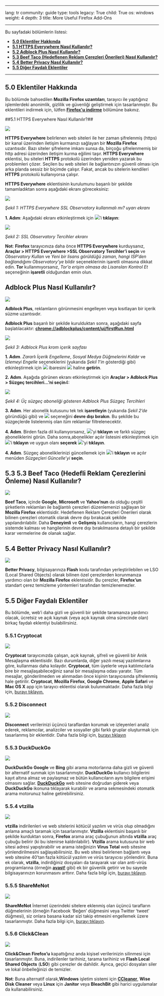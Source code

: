 

---

lang: tr
community: guide
type: tools
legacy: True
child: True
os: windows
weight: 4
depth: 3
title: More Useful Firefox Add-Ons

---

Bu sayfadaki bölümlerin listesi:

- [**5.0 Eklentiler Hakkında**](#5.0)
- [**5.1 HTTPS Everywhere Nasıl Kullanılır?**](#5.1)
- [**5.2 Adblock Plus Nasıl Kullanılır?**](#5.2)
- [**5.3 Beef Taco (Hedeflenen Reklam Çerezleri Önerileri) Nasıl Kullanılır?**](#5.3)
- [**5.4 Better Privacy Nasıl Kullanılır?**](#5.4)
- [**5.5 Diğer Faydalı Eklentiler**](#5.5)

-------

<a name="5.0"></a>
## 5.0 Eklentiler Hakkında ##
Bu bölümde bahsedilen **Mozilla Firefox uzantıları**, tarayıcı ile yaptığınız işlemlerdeki anonimlik, gizlilik ve güvenliği geliştirmek için tasarlanmıştır. Bu eklentileri indirmek için, lütfen [**Firefox'u indirme**](/tr/firefox_main) bölümüne bakınız. 

<a name="5.1"></a>
##5.1 HTTPS Everywhere Nasıl Kullanılır?##

![](/sbox/screen/firefox-tr/httpseverywherelogo.png)

**HTTPS Everywhere** belirlenen web siteleri ile her zaman şifrelenmiş (https) bir kanal üzerinden iletişim kurmanızı sağlayan bir **Mozilla Firefox** uzantısıdır. Bazı siteler şifreleme imkanı sunsa da, birçoğu şifrelenmemiş bir http adresi üzerinden iletişim kurma eğilimi taşır. **HTTPS Everywhere** eklentisi, bu siteleri **HTTPS** protokolü üzerinden yeniden yazarak bu problemleri çözer. Seçilen bu web siteleri ile bağlantınızın güvenli olması için arka planda sessiz bir biçimde çalışır. Fakat, ancak bu sitelerin kendileri **HTTPS** protokolü kullanıyorsa çalışır. 

**HTTPS Everywhere** eklentisinin kurulumunu başarılı bir şekilde tamamladıktan sonra aşağıdaki ekranı göreceksiniz:

![](/sbox/screen/firefox-tr/75.png)

*Şekil 1: HTTPS Everywhere SSL Observatory kullanmalı mı? uyarı ekranı* 

**1. Adım**: Aşağıdaki ekranı etkinleştirmek için ![](/sbox/screen/firefox-tr/76.png)’i **tıklayın**:

![](/sbox/screen/firefox-tr/77.png)

*Şekil 2: SSL Observatory Tercihler ekranı* 

**Not**: **Firefox** tarayıcınıza daha önce **HTTPS Everywhere** kurduysanız, **Araçlar > HTTPS Everywhere >SSL Observatory Tercihler’i seçin** ve *Observatory Kullan* ve *Yeni bir lisans görüldüğü zaman, hangi ISP’den bağlandığımı Observatory’ye* bildir seçeneklerinin işaretli olmasına dikkat edin. **Tor** kullanmıyorsanız, *Tor’a erişim olmasa da Lisansları Kontrol Et* seçeneğinin **işaretli** olduğundan emin olun. 

<a name="5.2"></a>
## Adblock Plus Nasıl Kullanılır? ##

![](/sbox/screen/firefox-tr/adblockpluslogo.png)

**Adblock Plus**, reklamların görünmesini engelleyen veya kısıtlayan bir içerik süzme uzantısıdır. 

**Adblock Plus** başarılı bir şekilde kurulduktan sonra, aşağıdaki sayfa başlatılacaktır: 
[**chrome://adblockplus/content/ui/firstRun.html**](chrome://adblockplus/content/ui/firstRun.html)
 
![](/sbox/screen/firefox-tr/60.png)

*Şekil 3: Adblock Plus krom içerik sayfası*

**1. Adım**. *Zararlı İçerik Engelleme*, *Sosyal Medya Düğmelerini Kaldır* ve *İzlemeyi Engelle* seçeneklerini (yukarıda *Şekil 1’in* gösterdiği gibi) etkinleştirmek için ![](/sbox/screen/firefox-tr/61.png) ibaresini ![](/sbox/screen/firefox-tr/62.png) haline **getirin**. 

**2. Adım**. Aşağıda görünen ekranı etkinleştirmek için **Araçlar > Adblock Plus > Süzgeç tercihleri...’ni seçin**4:

![](/sbox/screen/firefox-tr/63.png)

*Şekil 4: Üç süzgeç aboneliği gösteren Adblock Plus Süzgeç Tercihleri*

**3. Adım**. Her abonelik kutusunu tek tek **işaretleyin** (yukarıda *Şekil 2’de* göründüğü gibi) ve  ![](/sbox/screen/firefox-tr/64.png) seçeneğini **devre dışı bırakın**. Bu şekilde bu süzgeçlerde listelenmiş olan *tüm* reklamlar filtrelenecektir. 

**4. Adım**. Birden fazla dil kullanıyorsanız,  ![](/sbox/screen/firefox-tr/65.png)’yi **tıklayın** ve farklı süzgeç aboneliklerini görün. Daha sonra,abonelikler açılır listesini etkinleştirmek için  ![](/sbox/screen/firefox-tr/66.png)’i **tıklayın** ve uygun olanı **seçerek** ![](/sbox/screen/firefox-tr/67.png)’yi **tıklayın**. 

**4. Adım**. Süzgeç aboneliklerinizi güncellemek için ![](/sbox/screen/firefox-tr/68.png)’i **tıklayın** ve açılır menüden *Süzgeçleri Güncelle’yi* **seçin**. 
<a name="5.3"></a>

## 5.3 5.3 Beef Taco (Hedefli Reklam Çerezlerini Önleme) Nasıl Kullanılır? ##

![](/sbox/screen/firefox-en/beeftacologo.png)

**Beef Taco**, içinde **Google**, **Microsoft** ve **Yahoo’nun** da olduğu çeşitli şirketlerin reklamları ile bağlantılı çerezleri düzenlemenizi sağlayan bir **Mozilla Firefox** eklentisidir. Hedeflenen Reklam Çerezleri Önerileri olarak bilinen çerezleri otomatik olarak devre dışı bırakacak şekilde yapılandırılabilir. Daha **Deneyimli** ve **Gelişmiş** kullanıcıların, hangi çerezlerin sistemde kalması ve hangilerinin devre dışı bırakılmasına detaylı bir şekilde karar vermelerine de olanak sağlar. 

<a name="5.4"></a>
## 5.4 Better Privacy Nasıl Kullanılır? ##

![](/sbox/screen/firefox-tr/betterprivacylogo.png)

**Better Privacy**, bilgisayarınıza **Flash** kodu tarafından yerleştirilebilen ve LSO (Local Shared Objects) olarak bilinen özel çerezlerden korunmanıza yardımcı olan bir **Mozilla Firefox** eklentisidir. Bu çerezler, **Firefox’un** standart çerez temizleme yöntemleri tarafından temizlenemezler. 

<a name="5.5"></a>
## 5.5 Diğer Faydalı Eklentiler ##
Bu bölümde, web’i daha gizli ve güvenli bir şekilde taramanıza yardımcı olacak, ücretsiz ve açık kaynak (veya açık kaynak olma sürecinde olan) birkaç faydalı eklentiyi bulabilirsiniz. 

### 5.5.1 Cryptocat ###

[![](/sbox/screen/firefox-tr/cryptocatlogo.png)](https://addons.mozilla.org/en-us/firefox/addon/cryptocat/)

**Cryptocat** tarayıcınızda çalışan, açık kaynak, şifreli ve güvenli bir Anlık Mesajlaşma eklentisidir. Bazı durumlarda, diğer yazılı mesaj yazılımlarına göre, kullanması daha kolaydır. **Cryptocat**, tüm üyelerle veya katılımcılarla bire bir mesajlaşabileceğiniz sanal bir mesajlaşma odası yaratır. Tüm mesajlar, gönderilmeden ve alınmadan önce kişinin tarayıcısında şifrelenmiş hale getirilir. **Cryptocat**, **Mozilla Firefox**, **Google Chrome**, **Apple Safari** ve **Mac OS X** app için tarayıcı eklentisi olarak bulunmaktadır. Daha fazla bilgi için, [burayı tıklayın.](https://crypto.cat/) 

### 5.5.2 Disconnect ###

[![](/sbox/screen/firefox-tr/disconnectmelogo.png)](https://addons.mozilla.org/en-us/firefox/user/disconnect/)

**Disconnect** verilerinizi üçüncü taraflardan korumak ve izleyenleri analiz ederek, reklamcılar, analizciler ve sosyaller gibi farklı gruplar oluşturmak için tasarlanmış bir eklentidir. Daha fazla bilgi için, [burayı tıklayın](https://www.disconnect.me/)

### 5.5.3 DuckDuckGo ###

[![](/sbox/screen/firefox-tr/duckduckgologo.png)](https://addons.mozilla.org/en-US/firefox/addon/duckduckgo-ssl/)

**DuckDuckGo** **Google** ve **Bing** gibi arama motorlarına daha gizli ve güvenli bir alternatif sunmak için tasarlanmıştır. **DuckDuckGo** kullanıcı bilgilerini kayıt altına almaz ve paylaşmaz ve bütün kullanıcıların aynı bilgilere erişimi olmasını sağlar. [**DuckDuckGo**](https://duckduckgo.com/) web sitesine doğrudan giderek veya **DuckDuckGo** ikonuna tıklayarak kurabilir ve arama sekmesindeki otomatik arama motorunuz haline getirebilirsiniz. 

### 5.5.4 vtzilla ###

[![](/sbox/screen/firefox-tr/vtzillalogo.png)](https://addons.mozilla.org/en-us/firefox/addon/vtzilla/)

**vtzilla** indirilenleri ve web sitelerini kötücül yazılım ve virüs olup olmadığını anlama amaçlı taramak için tasarlanmıştır. **Vtzilla** eklentisini başarılı bir şekilde kurduktan sonra, **Firefox** arama araç çubuğunun altında **vtzilla** araç çubuğu belirir (ki bu istenirse kaldırılabilir). **Vtzilla** arama kutusuna bir web sitesi adresi yapıştırabilir ve arama isteğinizin **Virus Total** web sitesine yönlendirilmesini sağlayabilirsiniz. Bu web sitesi belirlenen bağlantı veya web sitesine 40’tan fazla kötücül yazılım ve virüs tarayıcısı yönlendirir. Buna ek olarak, **vtzilla**, indirdiğiniz dosyaları da tarayarak var olan anti-virüs programlarına (örneğin [**avast!**](https://securityinabox.org/en/avast_main) gibi) ek bir güvenlik getirir ve bu sayede bilgisayarınızın korunmasını arttırır. Daha fazla bilgi için, [burayı tıklayın](https://www.virustotal.com/en/documentation/browser-extensions/). 

### 5.5.5 ShareMeNot ###

[![](/sbox/screen/firefox-tr/sharemenotlogo.png)](https://addons.mozilla.org/en-us/firefox/addon/sharemenot/)

**ShareMeNot** İnternet üzerindeki sitelere eklenmiş olan üçüncü tarafların düğmelerinin (örneğin Facebook ‘Beğen’ düğmesini veya Twitter ‘tweet’ düğmesi), siz onlara basana kadar sizi takip etmesini engellemek üzere tasarlanmıştır. Daha fazla bilgi için, [burayı tıklayın](http://sharemenot.cs.washington.edu/).

### 5.5.6 Click&Clean ###

[![](/sbox/screen/firefox-tr/clickcleanlogo.png)](https://addons.mozilla.org/en-US/firefox/addon/clickclean/) 

**Click&Clean** **Firefox’u** kapattığınız anda kişisel verilerinizin silinmesi için tasarlanmıştır. Buna, indirilenler tarihiniz, tarama tarihiniz ve **Flash Local Shared Objects** (**LSO**) gibi çerezler de dahildir. Ayrıca, geçici dosyaları siler ve lokal önbelleğinizi de temizler. 

**Not**: Buna alternatif olarak,**Windows** işletim sistemi için [**CCleaner**](https://securityinabox.org/en/ccleaner_main), **Wise Disk Cleaner** veya **Linux** için **Janitor** veya **BleachBit** gibi harici uygulamalar da kullanabilirsiniz.


